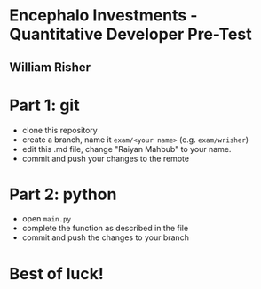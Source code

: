 # Encephalo Investments - Quantitative Developer Pre-Test
## William Risher

# Part 1: git
- clone this repository
- create a branch, name it `exam/<your name>` (e.g. `exam/wrisher`)
- edit this .md file, change "Raiyan Mahbub" to your name.
- commit and push your changes to the remote

# Part 2: python
- open `main.py`
- complete the function as described in the file
- commit and push the changes to your branch

# Best of luck!
